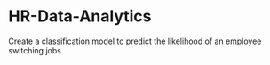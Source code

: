 # HR-Data-Analytics
Create a classification model to predict the likelihood of an employee switching jobs 
